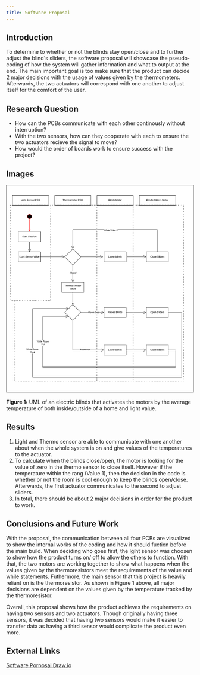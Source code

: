 ```yaml
---
title: Software Proposal
---
```


## Introduction

To determine to whether or not the blinds stay open/close and to further adjust the blind's sliders, the software proposal will showcase the pseudo-coding of how the system will gather information and what to output at the end. The main important goal is too make sure that the product can decide 2 major decisions with the usage of values given by the thermometers. Afterwards, the two actuators will correspond with one another to adjust itself for the comfort of the user.


## Research Question

* How can the PCBs communicate with each other continously without interruption?
* With the two sensors, how can they cooperate with each to ensure the two actuators recieve the signal to move?
* How would the order of boards work to ensure success with the project?

## Images

![Electric Blinds_SProposal](https://raw.githubusercontent.com/EGR304-2025-F-105/Team105.github.io/refs/heads/main/docs/image/Team105_SoProl.drawio.png)

**Figure 1:** UML of an electric blinds that activates the motors by the average temperature of both inside/outside of a home and light value. 


## Results

1. Light and Thermo sensor are able to communicate with one another about when the whole system is on and give values of the temperatures to the actuator.
1. To calculate when the blinds close/open, the motor is looking for the value of zero in the thermo sensor to close itself. However if the temperature within the rang (Value 1), then the decision in the code is whether or not the room is cool enough to keep the blinds open/close. Afterwards, the first actuator communicates to the second to adjust sliders.
1. In total, there should be about 2 major decisions in order for the product to work.

## Conclusions and Future Work

With the proposal, the communication between all four PCBs are visualized to show the internal works of the coding and how it should fuction before the main build. When deciding who goes first, the lgiht sensor was choosen to show how the product turns on/ off to allow the others to function. With that, the two motors are working together to show what happens when the values given by the thermoresistors meet the requirements of the value and while statements. Futhermore, the main sensor that this project is heavily reliant on is the thermoresistor. As shown in Figure 1 above, all major decisions are dependent on the values given by the temperature tracked by the thermoresistor. 

Overall, this proposal shows how the product achieves the requirements on having two sensors and two actuators. Though originally having three sensors, it was decided that having two sensors would make it easier to transfer data as having a third sensor would complicate the product even more.

## External Links

[Software Porposal Draw.io](https://app.diagrams.net/#G1wC5pWVfzkhPJWQpIBmeiUbisRbVUanYt#%7B%22pageId%22%3A%22WzpfuVUmJpjsxw9uIVLz%22%7D)




